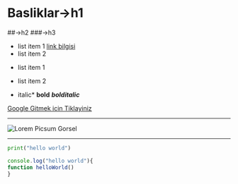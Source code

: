 # Basliklar->h1
##->h2
###->h3


- list item 1 [link bilgisi](https://kodluyoruz.org)
- list item 2 

* list item 1
* list item 2

* italic* **bold** ***bolditalic***

[Google Gitmek icin Tiklayiniz](https://www.google.com)

-------------------------------------------------------------

![Lorem Picsum Gorsel](https://picsum.photos/200/300)

***

```python
print("hello world")
```

```javascript
console.log("hello world"){
function helloWorld()
}
```


